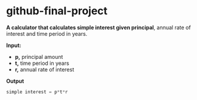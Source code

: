 # github-final-project

<b></b>

<b>A calculator that calculates simple interest given principal</b>, annual rate of interest and time period in years.

<b>Input:</b> 
<ul>
   <li> <b> p,</b> principal amount </li>  
   <li> <b> t,</b> time period in years</li> 
   <li> <b> r,</b> annual rate of interest </li> 
</ul>

<b>Output</b>
   ```python
   simple interest = p*t*r
